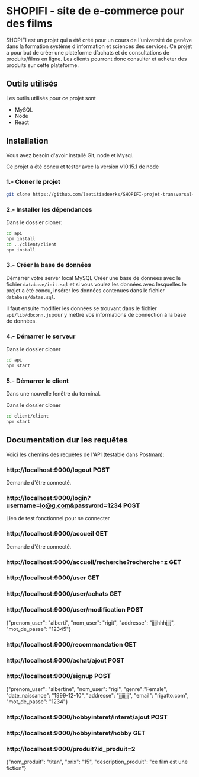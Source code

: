 # SHOPIFI - site de e-commerce pour des films

SHOPIFI est un projet qui a été créé pour un cours de l'université de genève dans la formation système d'information et sciences des services.
Ce projet a pour but de créer une plateforme d’achats et de consultations de produits/films en ligne. Les clients pourront donc consulter et acheter des produits sur cette plateforme.

## Outils utilisés

Les outils utilisés pour ce projet sont
* MySQL
* Node
* React

## Installation

Vous avez besoin d'avoir installé Git, node et Mysql.

Ce projet a été concu et tester avec la version v10.15.1 de node

### 1.- Cloner le projet

```bash
git clone https://github.com/laetitiadoerks/SHOPIFI-projet-transversal-1.git
```

### 2.- Installer les dépendances

Dans le dossier cloner:
```bash
cd api
npm install
cd ../client/client
npm install
```

### 3.- Créer la base de données

Démarrer votre server local MySQL
Créer une base de données avec le fichier `database/init.sql` 
et si vous voulez les données avec lesquelles le projet a été concu, insérer les données contenues dans le fichier `database/datas.sql`.

Il faut ensuite modifier les données se trouvant dans le fichier `api/lib/dbconn.js`pour y mettre vos informations de connection à la base de données.

### 4.- Démarrer le serveur

Dans le dossier cloner
```bash
cd api
npm start
```

### 5.- Démarrer le client

Dans une nouvelle fenêtre du terminal.

Dans le dossier cloner
```bash
cd client/client
npm start
```

## Documentation dur les requêtes

Voici les chemins des requêtes de l'API (testable dans Postman):

### http://localhost:9000/logout POST

Demande d'être connecté.

### http://localhost:9000/login?username=lo@g.com&password=1234 POST

Lien de test fonctionnel pour se connecter

### http://localhost:9000/accueil GET

Demande d'être connecté.

### http://localhost:9000/accueil/recherche?recherche=z GET

### http://localhost:9000/user GET

### http://localhost:9000/user/achats GET

### http://localhost:9000/user/modification POST

{"prenom_user": "alberti", "nom_user": "rigit", "addresse": "jjjjhhhjjjj", "mot_de_passe": "12345"}

### http://localhost:9000/recommandation GET

### http://localhost:9000/achat/ajout POST

### http://localhost:9000/signup POST

{"prenom_user": "albertine", "nom_user": "rigi", "genre":"Female", "date_naissance": "1999-12-10", "addresse": "jjjjjjjj", "email": "rigatto.com", "mot_de_passe": "1234"}

### http://localhost:9000/hobbyinteret/interet/ajout POST

### http://localhost:9000/hobbyinteret/hobby GET

### http://localhost:9000/produit?id_produit=2

{"nom_produit": "titan", "prix": "15", "description_produit": "ce film est une fiction"}
